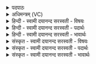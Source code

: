 <details><summary>पदपाठः</summary>

कु॒वित्। अ॒ङ्ग। यव॑मन्त॒ इति॒ यव॑ऽमन्तः। यव॑म्। चि॒त्। यथा॑। दान्ति॑। अ॒नु॒पू॒र्वमित्य॑नुऽपूर्व॑म्। वि॒यूयेति॑ वि॒ऽयूय॑। इ॒हेहेती॒हऽइ॑ह। ए॒षा॒म्। कृ॒णु॒हि॒। भो॑जनानि। ये। ब॒र्हिषः॑। नम॑उक्ति॒मिति॒ नमः॑ऽउक्तिम्। यज॑न्ति। उ॒प॒या॒मगृ॑हीत इत्यु॑पयाम॒ऽगृ॑हीतः॒। अ॒सि॒। अ॒श्विभ्या॒मित्य॒श्विऽभ्या॑म्। त्वा॒। सर॑स्वत्यै। त्वा॒। इन्द्रा॑य। त्वा॒। सु॒त्राम्ण॒ इति॑ सु॒ऽत्राम्णे॑। ३२।
</details>

<details><summary>अधिमन्त्रम् (VC)</summary>

- क्षत्रपतिर्देवता
- शुनःशेप ऋषिः
- निचृत् ब्राह्मी त्रिष्टुप्
- धैवतः
</details>

<details><summary>हिन्दी - स्वामी दयानन्द सरस्वती  - विषयः</summary>

राजा आदि सभा के पुरुष किस के तुल्य क्या-क्या करें, यह विषय अगले मन्त्र में कहा है ॥
</details>

<details><summary>हिन्दी - स्वामी दयानन्द सरस्वती  - पदार्थः</summary>

पदार्थान्वयभाषाः -  हे (अङ्ग) ज्ञानवान् राजन् ! जो (कुवित्) बहुत ऐश्वर्य्यवाले आप (अश्विभ्याम्) विद्या को प्राप्त हुए शिक्षक लोगों के लिये (उपयामगृहीतः) ब्रह्मचर्य के नियमों से स्वीकार किये (असि) हैं, उन (सरस्वत्यै) विद्यायुक्त वाणी के लिये (त्वा) आपको (इन्द्राय) उत्तम ऐश्वर्य के लिये (त्वा) आप को और (सुत्राम्णे) अच्छी रक्षा के लिये (त्वा) आपको हम लोग स्वीकार करते हैं। (ये) जो (बर्हिषः) वृद्धपुरुष (नमउक्तिम्) अन्न के कहने को (यजन्ति) सङ्गत करते हैं, उन के लिये सत्कार के साथ भोजन आदि दीजिये। जैसे (यवमन्तः) बहुत जौ आदि धान्य से युक्त खेती करनेहारे लोग (इहेह) इस-इस व्यवहार में (यवम्) यवादि अन्न को (अनुपूर्वम्) क्रम से (दान्ति) लुनते हैं, भुस से (चित्) भी (यवम्) जवों को (वियूय) पृथक् करके रक्षा करते हैं, वैसे सत्य-असत्य को ठीक-ठीक विचार के इन की रक्षा कीजिये ॥३२॥
</details>

<details><summary>हिन्दी - स्वामी दयानन्द सरस्वती  - भावार्थः</summary>

भावार्थभाषाः -  इस मन्त्र में उपमालङ्कार है। जैसे खेती करनेवाले लोग परिश्रम के साथ पृथिवी से अनेक फलों को उत्पन्न और रक्षा करके भोगते और असार को फेंकते हैं, और जैसे ठीक-ठीक राज्य का भाग राजा को देते हैं, वैसे ही राजा आदि पुरुषों को चाहिये कि अत्यन्त परिश्रम से इनकी रक्षा, न्याय के आचरण से ऐश्वर्य्य को उत्पन्न कर और सुपात्रों के लिये देते हुए आनन्द को भोगें ॥३२॥
</details>

<details><summary>संस्कृत - स्वामी दयानन्द सरस्वती  - विषयः</summary>

राजादिसभ्यैः प्रजायै किंवत् किं किं कर्त्तव्यमित्याह ॥
</details>

<details><summary>संस्कृत - स्वामी दयानन्द सरस्वती  - पदार्थः</summary>

पदार्थान्वयभाषाः -  हे अङ्ग राजन् ! यः कुवित् त्वमश्विभ्यामुपयामगृहीतोऽसि तं सरस्वत्यै त्वेन्द्राय त्वा सुत्राम्णे त्वा वयं स्वीकुर्मः। ये बर्हिषो नमउक्तिं यजन्ति, तेभ्यः सत्कारेण भोजनादीनि देहि। यथा यवमन्त इहेह यवमनुपूर्वं दान्ति बुसाच्चिद् यवं वियूय रक्षन्ति, तथैषां सत्यासत्ये विविच्य रक्षणं कृणुहि ॥३२॥
</details>

<details><summary>संस्कृत - स्वामी दयानन्द सरस्वती  - भावार्थः</summary>

भावार्थभाषाः -  अत्रोपमालङ्कारः। यथा कृषीवलाः परिश्रमेण पृथिव्याः सकाशादनेकानि फलादीन्युत्पाद्य संरक्ष्य भुञ्जते, निस्सारं त्यजन्ति, यथा विहितं भागं राज्ञे ददति, तथैव राजादिभिर्जनैरतिश्रमेणैतान् संरक्ष्य न्यायेनैश्वर्य्यमुत्पाद्य सुपात्रेभ्यो दत्त्वाऽऽनन्दो भोक्तव्यः ॥३२॥
</details>